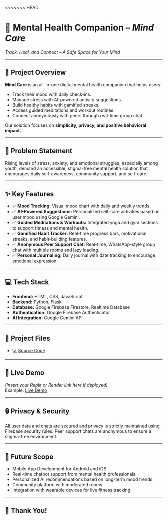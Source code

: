 <<<<<<< HEAD

# 🌟 Mental Health Companion – *Mind Care*
*Track, Heal, and Connect – A Safe Space for Your Mind*

---

## 🚀 Project Overview
**Mind Care** is an all-in-one digital mental health companion that helps users:
- Track their mood with daily check-ins.
- Manage stress with AI-powered activity suggestions.
- Build healthy habits with gamified streaks.
- Access guided meditations and workout routines.
- Connect anonymously with peers through real-time group chat.

Our solution focuses on **simplicity, privacy, and positive behavioral impact.**

---

## 🎯 Problem Statement
Rising levels of stress, anxiety, and emotional struggles, especially among youth, demand an accessible, stigma-free mental health solution that encourages daily self-awareness, community support, and self-care.

---

## ✨ Key Features
- ✅ **Mood Tracking:** Visual mood chart with daily and weekly trends.
- ✅ **AI-Powered Suggestions:** Personalized self-care activities based on user mood using Google Gemini.
- ✅ **Guided Meditations & Workouts:** Integrated yoga and gym sections to support fitness and mental health.
- ✅ **Gamified Habit Tracker:** Real-time progress bars, motivational streaks, and habit-building features.
- ✅ **Anonymous Peer Support Chat:** Real-time, WhatsApp-style group chat with multiple rooms and lazy loading.
- ✅ **Personal Journaling:** Daily journal with date tracking to encourage emotional expression.

---

## 💻 Tech Stack
- **Frontend:** HTML, CSS, JavaScript
- **Backend:** Python, Flask
- **Database:** Google Firebase Firestore, Realtime Database
- **Authentication:** Google Firebase Authenticator
- **AI Integration:** Google Gemini API

---

## 📂 Project Files
- 💻 [Source Code](./app.py)

---

## 🔗 Live Demo
*(Insert your Replit or Render link here if deployed)*  
Example: [Live Demo](https://your-live-link.com)

---

## 🔒 Privacy & Security
All user data and chats are secured and privacy is strictly maintained using Firebase security rules. Peer support chats are anonymous to ensure a stigma-free environment.

---

## 🌱 Future Scope
- Mobile App Development for Android and iOS.
- Real-time chatbot support from mental health professionals.
- Personalized AI recommendations based on long-term mood trends.
- Community platform with moderated rooms.
- Integration with wearable devices for live fitness tracking.

---

## 🙏 Thank You!
